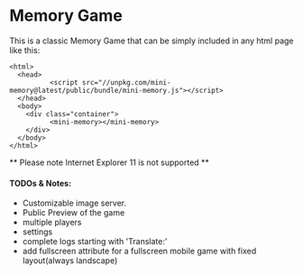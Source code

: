 # Memory Game

This is a classic Memory Game that can be simply included in any html page like this:

    <html>
      <head>
        	  <script src="//unpkg.com/mini-memory@latest/public/bundle/mini-memory.js"></script>
      </head>
      <body>
        <div class="container">
              <mini-memory></mini-memory>
        </div>
      </body>
    </html>

** Please note Internet Explorer 11 is not supported **

#### TODOs & Notes:

- Customizable image server.
- Public Preview of the game
- multiple players
- settings
- complete logs starting with 'Translate:'
- add fullscreen attribute for a fullscreen mobile game with fixed layout(always landscape)
